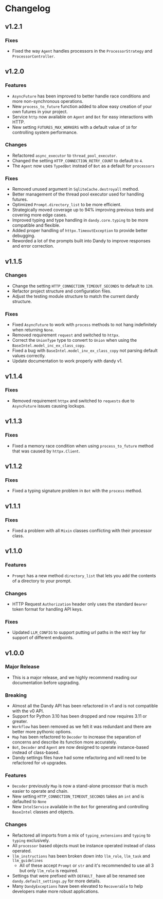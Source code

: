 # Changelog

## v1.2.1

### Fixes

- Fixed the way `Agent` handles processors in the `ProcessorStrategy` and `ProcessorController`.

## v1.2.0

### Features

- `AsyncFuture` has been improved to better handle race conditions and more non-synchronous operations.
- New `process_to_future` function added to allow easy creation of your own futures in your project.
- Service `http` now available on `Agent` and `Bot` for easy interactions with HTTP.
- New setting `FUTURES_MAX_WORKERS` with a default value of `10` for controlling system performance.

### Changes

- Refactored `async_executor` to `thread_pool_executor`.
- Changed the setting `HTTP_CONNECTION_RETRY_COUNT` to default to `4`.
- The `Agent` now uses `TypedBot` instead of `Bot` as a default for `processors` 

### Fixes

- Removed unused argument in `SqliteCache.destroyall` method.
- Better management of the thread pool executor used for handling futures.
- Optimized `Prompt.directory_list` to be more efficient.
- Strategically moved coverage up to 94% improving previous tests and covering more edge cases.
- Improved typing and type handling in `dandy.core.typing` to be more compatible and flexible.
- Added proper handling of `httpx.TimeoutException` to provide better debugging.
- Reworded a lot of the prompts built into Dandy to improve responses and error correction.

## v1.1.5

### Changes

- Change the setting `HTTP_CONNECTION_TIMEOUT_SECONDS` to default to `120`.
- Refactor project structure and configuration files.
- Adjust the testing module structure to match the current dandy structure.

### Fixes

- Fixed `AsyncFuture` to work with `process` methods to not hang indefinitely when returning `None`.
- Removed requirement `request` and switched to `httpx`.
- Correct the `UnionType` type to convert to `Union` when using the `BaseIntel.model_inc_ex_class_copy`.
- Fixed a bug with `BaseIntel.model_inv_ex_class_copy` not parsing default values correctly.
- Update documentation to work properly with dandy v1.

## v1.1.4

### Fixes

- Removed requirement `httpx` and switched to `requests` due to `AsyncFuture` issues causing lockups.

## v1.1.3

### Fixes

- Fixed a memory race condition when using `process_to_future` method that was caused by `httpx.Client`.

## v1.1.2

### Fixes

- Fixed a typing signature problem in `Bot` with the `process` method.

## v1.1.1

### Fixes

- Fixed a problem with all `Mixin` classes conflicting with their processor class.

## v1.1.0

### Features

- `Prompt` has a new method `directory_list` that lets you add the contents of a directory to your prompt.

### Changes

- HTTP Request `Authorization` header only uses the standard `Bearer` token format for handling API keys.

### Fixes

- Updated `LLM_CONFIG` to support putting url paths in the `HOST` key for support of different endpoints.

## v1.0.0

### Major Release

- This is a major release, and we highly recommend reading our documentation before upgrading. 

### Breaking

- Almost all the Dandy API has been refactored in v1 and is not compatible with the v0 API.
- Support for Python 3.10 has been dropped and now requires 3.11 or greater.
- `Workflow` has been removed as we felt it was redundant and there are better more pythonic options.
- `Map` has been refactored to `Decoder` to increase the separation of concerns and describe its function more accurately.
- `Bot`, `Decoder` and `Agent` are now designed to operate instance-based instead of class-based.
- Dandy settings files have had some refactoring and will need to be refactored for `v0` upgrades.

### Features

- `Decoder` previously `Map` is now a stand-alone processor that is much easier to operate and chain.
- New setting `HTTP_CONNECTION_TIMEOUT_SECONDS` takes an `int` and is defaulted to `None`
- New `IntelService` available in the `Bot` for generating and controlling `BaseIntel` classes and objects. 

### Changes

- Refactored all imports from a mix of `typing_extensions` and `typing` to `typing` exclusively.
- All `processor` based objects must be instance operated instead of class operated.
- `llm_instructions` has been broken down into `llm_role`, `llm_task` and `llm_guidelines`
  - All of these accept `Prompt` or `str` and it's recommended to use all 3 but only `llm_role` is required.
- Settings that were prefixed with `DEFAULT_` have all be renamed see `dandy.default_settings.py` for more details.
- Many `DandyExceptions` have been elevated to `Recoverable` to help developers make more robust applications.

